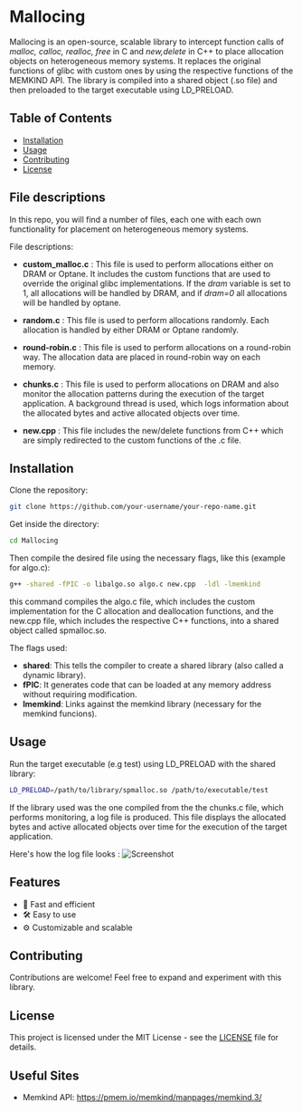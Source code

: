 # Mallocing

Mallocing is an open-source, scalable library to intercept function calls of *malloc, calloc, realloc, free* in C and *new,delete* in C++
to place allocation objects on heterogeneous memory systems. It replaces the original functions of glibc with custom ones by using
the respective functions of the MEMKIND API. The library is compiled into a shared object (.so file) and then preloaded to the target
executable using LD_PRELOAD.


## Table of Contents
- [Installation](#installation)
- [Usage](#usage)
- [Contributing](#contributing)
- [License](#license)

## File descriptions
In this repo, you will find a number of files, each one with each own functionality for placement on heterogeneous memory systems.

File descriptions:
- **custom_malloc.c** : This file is used to perform allocations either on DRAM or Optane. It includes the custom functions that are used to override the original
  glibc implementations. If the *dram* variable is set to 1, all allocations will be handled by DRAM, and if *dram=0* all allocations will be handled by optane.

- **random.c** : This file is used to perform allocations randomly. Each allocation is handled by either DRAM or Optane randomly.

- **round-robin.c** : This file is used to perform allocations on a round-robin way. The allocation data are placed in round-robin way
on each memory.

- **chunks.c** : This file is used to perform allocations on DRAM and also monitor the allocation patterns during the execution of the
  target application. A background thread is used, which logs information about the allocated bytes and active allocated objects over time.

- **new.cpp** : This file includes the new/delete functions from C++ which are simply redirected to the custom functions of the .c file.

## Installation
Clone the repository:
```bash
git clone https://github.com/your-username/your-repo-name.git
```
Get inside the directory:
```bash
cd Mallocing
```

Then compile the desired file using the necessary flags, like this (example for algo.c):

```bash
g++ -shared -fPIC -o libalgo.so algo.c new.cpp  -ldl -lmemkind
```

this command compiles the algo.c file, which includes the custom implementation for the C allocation and deallocation functions, and the new.cpp 
file, which includes the respective C++ functions, into a shared object called spmalloc.so.

The flags used:
- **shared**:  This tells the compiler to create a shared library (also called a dynamic library).
- **fPIC**:  It generates code that can be loaded at any memory address without requiring modification.
- **lmemkind**:  Links against the memkind library (necessary for the memkind funcions).



## Usage
Run the target executable (e.g test) using LD_PRELOAD with the shared library:
```bash
LD_PRELOAD=/path/to/library/spmalloc.so /path/to/executable/test
```
If the library used was the one compiled from the the chunks.c file, which performs monitoring, a log file is produced.
This file displays the allocated bytes and active allocated objects over time 
for the execution of the target application.

Here's how the log file looks :
![Screenshot](screenshot.png)

## Features
- 🚀 Fast and efficient
- 🛠️ Easy to use
- ⚙️ Customizable and scalable

## Contributing
Contributions are welcome! Feel free to expand and experiment with τhis library.

## License
This project is licensed under the MIT License - see the [LICENSE](LICENSE) file for details.

## Useful Sites
- Memkind API: https://pmem.io/memkind/manpages/memkind.3/

